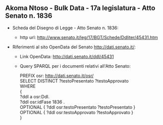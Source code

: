 ## Akoma Ntoso - Bulk Data - 17a legislatura - Atto Senato n. 1836 ##

* Scheda del Disegno di Legge - Atto Senato n. 1836:
	* http url: http://www.senato.it/leg/17/BGT/Schede/Ddliter/45431.htm

* Riferimenti al sito OpenData del Senato http://dati.senato.it/:
	* Link OpenData: http://dati.senato.it/ddl/45431
	* Query SPARQL per i documenti relativi all'Atto Senato:

        PREFIX osr: <http://dati.senato.it/osr/>  
		SELECT DISTINCT ?testoPresentato ?testoApprovato  
		WHERE  
		{  
		    ?ddl a osr:Ddl.  
		    ?ddl osr:idFase 1836 .  
		    OPTIONAL { ?ddl osr:testoPresentato ?testoPresentato }  
		    OPTIONAL { ?ddl osr:testoApprovato ?testoApprovato }  
		}
		